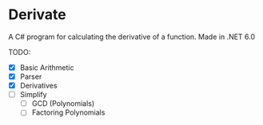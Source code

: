 # Derivate
A C# program for calculating the derivative of a function.
Made in .NET 6.0

TODO:
- [x] Basic Arithmetic
- [x] Parser
- [x] Derivatives
- [ ] Simplify 
	- [ ] GCD (Polynomials)
	- [ ] Factoring Polynomials